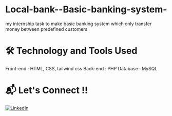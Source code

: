 # Local-bank--Basic-banking-system-
my internship task to make basic banking system which only transfer money between predefined customers


# 🛠 Technology and Tools Used
Front-end : HTML, CSS, tailwind css
Back-end : PHP
Database : MySQL


# 📬 Let's Connect !!
[<img alt="LinkedIn" src="https://img.shields.io/badge/linkedin-%230077B5.svg?style=for-the-badge&logo=linkedin&logoColor=white"/>](https://www.linkedin.com/in/bhut-meet-6b63241a0/)
